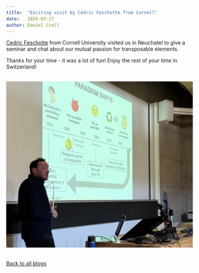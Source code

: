 ```yaml
---
title:  "Exciting visit by Cédric Feschotte from Cornell"
date:   2025-03-17
author: Daniel Croll
---
```


[Cedric Feschotte](https://www.thefeschottelabatcornell.com) from Cornell University visited us in Neuchatel to give a seminar and chat about our mutual passion for transposable elements. 

Thanks for your time - it was a lot of fun! Enjoy the rest of your time in Switzerland!

<div class="layout-blog" markdown="1">
<body>

<script src="https://cdn.jsdelivr.net/npm/jquery@3.5.1/dist/jquery.min.js"></script>
<link rel="stylesheet" href="https://cdn.jsdelivr.net/gh/fancyapps/fancybox@3.5.7/dist/jquery.fancybox.min.css" />
<script src="https://cdn.jsdelivr.net/gh/fancyapps/fancybox@3.5.7/dist/jquery.fancybox.min.js"></script>

<a href="/images/blog/blog_2025-03-13/Feschotte_1.jpeg" data-fancybox="gallery" data-caption="Little visit to the Neuchatel castle">
	<img src="/images/blog/blog_2025-03-13/Feschotte_1.jpeg" alt="" /></a>

<a href="/images/blog/blog_2025-03-13/Feschotte_2.jpeg" data-fancybox="gallery" data-caption="Cedric's department seminar on transposable elements">
	<img src="/images/blog/blog_2025-03-13/Feschotte_2.jpeg" alt="" /></a>

<a href="/images/blog/blog_2025-03-13/Feschotte_3.jpeg" data-fancybox="gallery" data-caption="Cedric, Daniel and the wolves">
	<img src="/images/blog/blog_2025-03-13/Feschotte_3.jpeg" alt="" /></a>

</body>
</div>

[Back to all blogs](/blog/)
